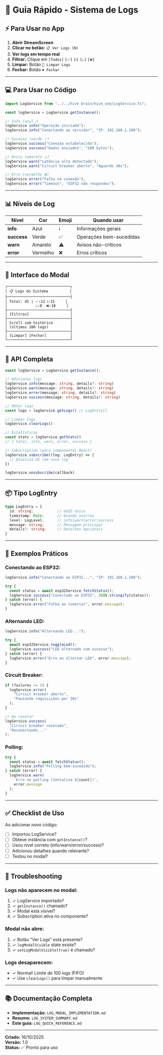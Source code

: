 # 🚀 Guia Rápido - Sistema de Logs

## ⚡ Para Usar no App

1. **Abrir StreamScreen**
2. **Clicar no botão:** `📋 Ver Logs (N)`
3. **Ver logs em tempo real**
4. **Filtrar:** Clique em `[Todos]` `[✅]` `[ℹ️]` `[⚠️]` `[❌]`
5. **Limpar:** Botão `🧹 Limpar Logs`
6. **Fechar:** Botão `✖️ Fechar`

---

## 💻 Para Usar no Código

```typescript
import LogService from "../../hive_brain/hive_one/LogService.ts";

const logService = LogService.getInstance();

// Info (azul ℹ️)
logService.info("Operação iniciada");
logService.info("Conectando ao servidor", "IP: 192.168.1.100");

// Sucesso (verde ✅)
logService.success("Conexão estabelecida");
logService.success("Dados enviados", "200 bytes");

// Aviso (amarelo ⚠️)
logService.warn("Latência alta detectada");
logService.warn("Circuit breaker aberto", "Aguarde 30s");

// Erro (vermelho ❌)
logService.error("Falha na conexão");
logService.error("Timeout", "ESP32 não respondeu");
```

---

## 📊 Níveis de Log

| Nível | Cor | Emoji | Quando usar |
|-------|-----|-------|------------|
| **info** | Azul | ℹ️ | Informações gerais |
| **success** | Verde | ✅ | Operações bem-sucedidas |
| **warn** | Amarelo | ⚠️ | Avisos não-críticos |
| **error** | Vermelho | ❌ | Erros críticos |

---

## 🎨 Interface do Modal

```
┌─────────────────────────────┐
│ 📋 Logs do Sistema          │
├─────────────────────────────┤
│ Total: 45 | ✅:12 ℹ️:15     │
│             ⚠️:8  ❌:10     │
├─────────────────────────────┤
│ [Filtros]                   │
├─────────────────────────────┤
│ Scroll com histórico        │
│ (últimos 100 logs)          │
├─────────────────────────────┤
│ [Limpar] [Fechar]           │
└─────────────────────────────┘
```

---

## 🔧 API Completa

```typescript
const logService = LogService.getInstance();

// Adicionar logs
logService.info(message: string, details?: string)
logService.warn(message: string, details?: string)
logService.error(message: string, details?: string)
logService.success(message: string, details?: string)

// Obter logs
const logs = logService.getLogs() // LogEntry[]

// Limpar logs
logService.clearLogs()

// Estatísticas
const stats = logService.getStats()
// { total, info, warn, error, success }

// Subscription (para componentes React)
logService.subscribe((log: LogEntry) => {
  // Atualiza UI com novo log
})

logService.unsubscribe(callback)
```

---

## 📦 Tipo LogEntry

```typescript
type LogEntry = {
  id: string;           // UUID único
  timestamp: Date;      // Quando ocorreu
  level: LogLevel;      // info|warn|error|success
  message: string;      // Mensagem principal
  details?: string;     // Detalhes opcionais
}
```

---

## 🎯 Exemplos Práticos

### Conectando ao ESP32:
```typescript
logService.info("Conectando ao ESP32...", "IP: 192.168.1.100");

try {
  const status = await esp32Service.fetchStatus();
  logService.success("Conectado ao ESP32", JSON.stringify(status));
} catch (error) {
  logService.error("Falha ao conectar", error.message);
}
```

### Alternando LED:
```typescript
logService.info("Alternando LED...");

try {
  await esp32Service.toggleLed();
  logService.success("LED alternado com sucesso");
} catch (error) {
  logService.error("Erro ao alternar LED", error.message);
}
```

### Circuit Breaker:
```typescript
if (failures >= 5) {
  logService.error(
    "Circuit breaker aberto",
    "Pausando requisições por 30s"
  );
}

// Ao resetar
logService.success(
  "Circuit breaker resetado",
  "Reconectando..."
);
```

### Polling:
```typescript
try {
  const status = await fetchStatus();
  logService.info("Polling bem-sucedido");
} catch (error) {
  logService.warn(
    `Erro no polling (tentativa ${count})`,
    error.message
  );
}
```

---

## ✅ Checklist de Uso

Ao adicionar novo código:

- [ ] Importou LogService?
- [ ] Obteve instância com `getInstance()`?
- [ ] Usou nível correto (info/warn/error/success)?
- [ ] Adicionou detalhes quando relevante?
- [ ] Testou no modal?

---

## 🐛 Troubleshooting

### Logs não aparecem no modal:
1. ✓ LogService importado?
2. ✓ `getInstance()` chamado?
3. ✓ Modal está visível?
4. ✓ Subscription ativa no componente?

### Modal não abre:
1. ✓ Botão "Ver Logs" está presente?
2. ✓ `logModalVisible` state existe?
3. ✓ `setLogModalVisible(true)` é chamado?

### Logs desaparecem:
- ✓ Normal! Limite de 100 logs (FIFO)
- ✓ Use `clearLogs()` para limpar manualmente

---

## 📚 Documentação Completa

- **Implementação:** `LOG_MODAL_IMPLEMENTATION.md`
- **Resumo:** `LOG_SYSTEM_SUMMARY.md`
- **Este guia:** `LOG_QUICK_REFERENCE.md`

---

**Criado:** 16/10/2025  
**Versão:** 1.0  
**Status:** ✅ Pronto para uso
